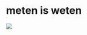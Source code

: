 <!--
  id: 587
  date: 2010-07-22
  modified: 2012-07-03
  slug: meten-is-weten
  type: post
  excerpt: [object Object]
  categories: illustration
  tags: 
  inCv: 
  inPortfolio: 
  dateFrom: 
  dateTo: 
-->

# meten is weten

<p><img src="https://res.cloudinary.com/dn1rmdjs5/image/upload/v1566568756/rv/metenIsWeten.png" /></p>
